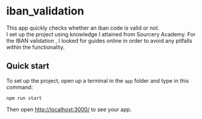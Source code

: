 # iban_validation
This app quickly checks whether an iban code is valid or not.<br/>
I set up the project using knowledge I attained from Sourcery Academy. For the IBAN validation , I looked for guides online in order to avoid any pitfalls within the functionality.<br/>

## Quick start
To set up the project, open up a terminal in the ```app``` folder and type in this command:

```npm run start```

Then open [http://localhost:3000/](http://localhost:3000/) to see your app.